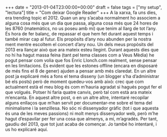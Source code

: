 +++
date = "2013-01-04T23:00:00+00:00"
draft = false
tags = ["my setup", "lectura"]
title = "Com deixar Google Reader"
+++
A la xarxa, fa uns dies, era trending topic el 2012. Quan un any s’acaba normalment ho associem a alguna cosa més que un dia que passa, alguna cosa més que 24 hores de les 8760 (matemàtics, no us poseu amb mi) que tenim al llarg de tot l’any. És hora de fer balanç, de repassar el que hem fet durant aquest temps i també mirar cap al futur. Els propòsits d’any nou abunden per la nostra ment mentre escoltem el concert d’any nou. Un dels meus propòsits del 2013 era llançar això que ara mateix esteu llegint. Durant aquests dies que no hi ha hagut massa feina (tant pel tema classes com a Veus Mèdia) he pogut pensar com volia que fos Enric Llonch.com realment, sense pensar en les limitacions. És evident que les estones offline (encara en disposaré de més fins el 8 de gener) ajuden a pensar amb més claredat. En un altre post ja explicaré més a fons el tema disseny (un blogger s’ha d’administrar bé els posts) però de moment quedeu-vos amb això: crec que com actualment està el meu blog és com m’hauria agradat si hagués pogut fer el que volgués. Potser hi faria quatre canvis, però tal com està ara mateix m’encanta. En aquest altre post, o en un altre altre, intentaré recopilar alguns enllaços que m’han servit per documentar-me sobre el tema del minimalisme i la senzillesa. No sóc ni dissenyador gràfic (tot i que aquesta és una de les meves passions) ni molt menys dissenyador web, però m’he hagut d’espavilar per fer una cosa que almenys, a mi, m’agradés. Per tant, gaudiu del 2013, que tot just acaba de començar. Jo també ho intentaré, i us ho explicaré aquí.